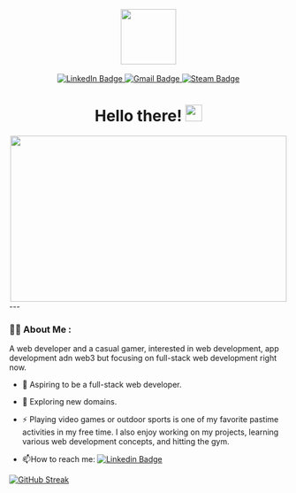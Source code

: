 <div id="header" align="center">
  <img src="https://media.giphy.com/media/jdPMeyv9rn0hZHh8n9/giphy.gif" width="100"/>
</div><br />

<div id="badges" align="center">
  <a href="https://www.linkedin.com/in/shubham-manur-629006194/">
    <img src="https://img.shields.io/badge/LinkedIn-blue?style=for-the-badge&logo=linkedin&logoColor=white" alt="LinkedIn Badge"/>
  </a>
  <a href="mailto:Shubhammanur0075@gmail.com">
    <img src="https://img.shields.io/badge/Gmail-D14836?style=for-the-badge&logo=gmail&logoColor=white" alt="Gmail Badge"/>
  </a>
  <a href="https://steamcommunity.com/profiles/76561199066034491/">
    <img src="https://img.shields.io/badge/Steam-000000?style=for-the-badge&logo=steam&logoColor=white" alt="Steam Badge"/>
  </a>
</div>

<div id="views" align="center">
  <img src="https://komarev.com/ghpvc/?username=TheAlchemist75&style=flat-square&color=blue" alt=""/>
</div>

<div align="center">
  <h1>
    Hello there!
    <img src="https://media.giphy.com/media/hvRJCLFzcasrR4ia7z/giphy.gif" width="30px"/>
  </h1>
</div>

<div align="center">
  <img src="https://cdn.discordapp.com/attachments/913766008081244183/1038458448871956500/profile2.gif" width="500" height="300"/>
</div>
---

### :man_technologist: About Me :
A web developer and a casual gamer, interested in web development, app development adn web3 but focusing on full-stack web development right now.

- :telescope: Aspiring to be a full-stack web developer.

- :seedling: Exploring new domains.

- :zap: Playing video games or outdoor sports is one of my favorite pastime activities in my free time. I also enjoy working on my projects, learning various web development concepts, and hitting the gym.

- :mailbox:How to reach me: [![Linkedin Badge](https://img.shields.io/badge/-kakbar-blue?style=flat&logo=Linkedin&logoColor=white)](https://www.linkedin.com/in/shubham-manur-629006194/)

[![GitHub Streak](http://github-readme-streak-stats.herokuapp.com?user=TheAlchemist75&theme=dark)](https://git.io/streak-stats)

